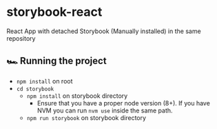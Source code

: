 # storybook-react
React App with detached Storybook (Manually installed) in the same repository

## 🏎 Running the project

* `npm install` on root
* `cd storybook`
  * `npm install` on storybook directory
    * Ensure that you have a proper node version (8+). If you have NVM you can run `nvm use` inside the same path.
  * `npm run storybook` on storybook directory

